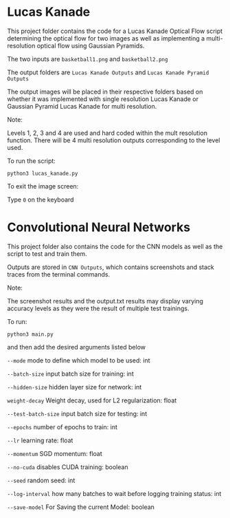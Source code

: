 # Lucas Kanade

This project folder contains the code for a Lucas Kanade Optical Flow script determining the optical flow for two images as well as implementing a multi-resolution optical flow using Gaussian Pyramids.

The two inputs are `basketball1.png` and `basketball2.png`

The output folders are `Lucas Kanade Outputs` and `Lucas Kanade Pyramid Outputs`

The output images will be placed in their respective folders based on whether it was implemented with single resolution Lucas Kanade or Gaussian Pyramid Lucas Kanade for multi resolution.

Note:

Levels 1, 2, 3 and 4 are used and hard coded within the mult resolution function. There will be 4 multi resolution outputs corresponding to the level used.

To run the script:

`python3 lucas_kanade.py`

To exit the image screen:

Type `0` on the keyboard


# Convolutional Neural Networks

This project folder also contains the code for the CNN models as well as the script to test and train them.

Outputs are stored in `CNN Outputs`, which contains screenshots and stack traces from the terminal commands. 

Note:

The screenshot results and the output.txt results may display varying accuracy levels as they were the result of multiple test trainings.

To run:

`python3 main.py` 

and then add the desired arguments listed below

`--mode` mode to define which model to be used: int

`--batch-size` input batch size for training: int

`--hidden-size` hidden layer size for network: int

`weight-decay` Weight decay, used for L2 regularization: float

`--test-batch-size` input batch size for testing: int

`--epochs` number of epochs to train: int

`--lr` learning rate: float

`--momentum` SGD momentum: float

`--no-cuda` disables CUDA training: boolean

`--seed` random seed: int 

`--log-interval` how many batches to wait before logging training status: int

`--save-model` For Saving the current Model: boolean

